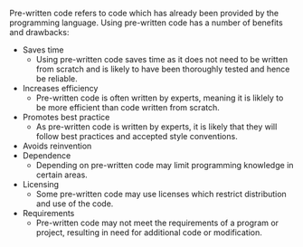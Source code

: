 
Pre-written code refers to code which has already been provided by the programming language. Using pre-written code has a number of benefits and drawbacks:
- Saves time
    - Using pre-written code saves time as it does not need to be written from scratch and is likely to have been thoroughly tested and hence be reliable.
- Increases efficiency
    - Pre-written code is often written by experts, meaning it is liklely to be more efficient than code written from scratch.
- Promotes best practice
    - As pre-written code is written by experts, it is likely that they will follow best practices and accepted style conventions. 
- Avoids reinvention
- Dependence
    - Depending on pre-written code may limit programming knowledge in certain areas.
- Licensing
    - Some pre-written code may use licenses which restrict distribution and use of the code. 
- Requirements
    - Pre-written code may not meet the requirements of a program or project, resulting in need for additional code or modification.